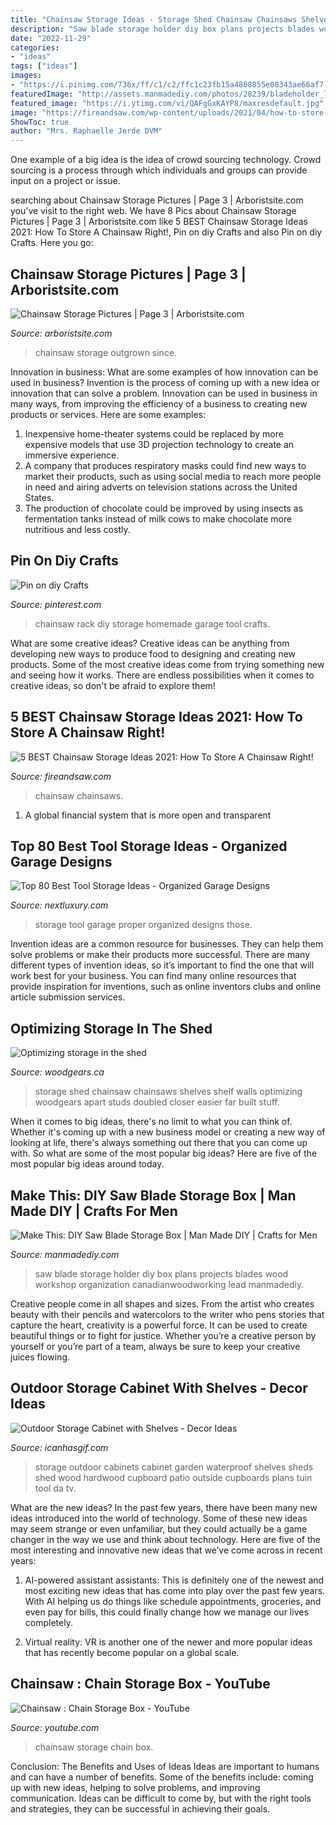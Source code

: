 ```yaml
---
title: "Chainsaw Storage Ideas - Storage Shed Chainsaw Chainsaws Shelves Shelf Walls Optimizing Woodgears Apart Studs Doubled Closer Easier Far Built Stuff"
description: "Saw blade storage holder diy box plans projects blades wood workshop organization canadianwoodworking lead manmadediy"
date: "2022-11-29"
categories:
- "ideas"
tags: ["ideas"]
images:
- "https://i.pinimg.com/736x/ff/c1/c2/ffc1c23fb15a4868855e08343ae66af7--chainsaw-rack.jpg"
featuredImage: "http://assets.manmadediy.com/photos/28239/bladeholder_lead_large.jpg?1457931425"
featured_image: "https://i.ytimg.com/vi/QAFgGxKAYP8/maxresdefault.jpg"
image: "https://fireandsaw.com/wp-content/uploads/2021/04/how-to-store-chainsaws-upright.jpg"
ShowToc: true
author: "Mrs. Raphaelle Jerde DVM"
---
```



One example of a big idea is the idea of crowd sourcing technology. Crowd sourcing is a process through which individuals and groups can provide input on a project or issue.

	

		
searching about Chainsaw Storage Pictures | Page 3 | Arboristsite.com you've visit to the right web. We have 8 Pics about Chainsaw Storage Pictures | Page 3 | Arboristsite.com like 5 BEST Chainsaw Storage Ideas 2021: How To Store A Chainsaw Right!, Pin on diy Crafts and also Pin on diy Crafts. Here you go:
		
    
## Chainsaw Storage Pictures | Page 3 | Arboristsite.com

<img loading=lazy src="http://img.photobucket.com/albums/v676/TyYota/Saws/04JAN08074.jpg" onerror="this.onerror=null;this.src='https://tse3.mm.bing.net/th?id=OIP.BXpGTm-qx3i1JNo30EXb6wHaJ4&amp;pid=15.1';" alt="Chainsaw Storage Pictures | Page 3 | Arboristsite.com">

_Source: arboristsite.com_

>chainsaw storage outgrown since. 

	

Innovation in business: What are some examples of how innovation can be used in business?
Invention is the process of coming up with a new idea or innovation that can solve a problem. Innovation can be used in business in many ways, from improving the efficiency of a business to creating new products or services. Here are some examples: 
1. Inexpensive home-theater systems could be replaced by more expensive models that use 3D projection technology to create an immersive experience. 
2. A company that produces respiratory masks could find new ways to market their products, such as using social media to reach more people in need and airing adverts on television stations across the United States. 
3. The production of chocolate could be improved by using insects as fermentation tanks instead of milk cows to make chocolate more nutritious and less costly. 

    
## Pin On Diy Crafts

<img loading=lazy src="https://i.pinimg.com/736x/ff/c1/c2/ffc1c23fb15a4868855e08343ae66af7--chainsaw-rack.jpg" onerror="this.onerror=null;this.src='https://tse4.mm.bing.net/th?id=OIP.fZzt_MahWnL0R8Qu7JWKjwHaJ4&amp;pid=15.1';" alt="Pin on diy Crafts">

_Source: pinterest.com_

>chainsaw rack diy storage homemade garage tool crafts. 

	

What are some creative ideas?
Creative ideas can be anything from developing new ways to produce food to designing and creating new products. Some of the most creative ideas come from trying something new and seeing how it works. There are endless possibilities when it comes to creative ideas, so don't be afraid to explore them!

    
## 5 BEST Chainsaw Storage Ideas 2021: How To Store A Chainsaw Right!

<img loading=lazy src="https://fireandsaw.com/wp-content/uploads/2021/04/how-to-store-chainsaws-upright.jpg" onerror="this.onerror=null;this.src='https://tse1.mm.bing.net/th?id=OIP.7HI2jd-EC1WlZeDh55y3aQHaJ4&amp;pid=15.1';" alt="5 BEST Chainsaw Storage Ideas 2021: How To Store A Chainsaw Right!">

_Source: fireandsaw.com_

>chainsaw chainsaws. 

	

1. A global financial system that is more open and transparent 

    
## Top 80 Best Tool Storage Ideas - Organized Garage Designs

<img loading=lazy src="http://nextluxury.com/wp-content/uploads/garage-tool-storage-ideas.jpg" onerror="this.onerror=null;this.src='https://tse1.mm.bing.net/th?id=OIP.GTMUiW_ll95CHXo7abheLgHaFQ&amp;pid=15.1';" alt="Top 80 Best Tool Storage Ideas - Organized Garage Designs">

_Source: nextluxury.com_

>storage tool garage proper organized designs those. 

	

Invention ideas are a common resource for businesses. They can help them solve problems or make their products more successful. There are many different types of invention ideas, so it’s important to find the one that will work best for your business. You can find many online resources that provide inspiration for inventions, such as online inventors clubs and online article submission services.

    
## Optimizing Storage In The Shed

<img loading=lazy src="https://woodgears.ca/shed/chainsaw_shelf-b.jpg" onerror="this.onerror=null;this.src='https://tse1.mm.bing.net/th?id=OIP.Sc4uI23o9BwHXbuGr2Fx4QHaGL&amp;pid=15.1';" alt="Optimizing storage in the shed">

_Source: woodgears.ca_

>storage shed chainsaw chainsaws shelves shelf walls optimizing woodgears apart studs doubled closer easier far built stuff. 

	

When it comes to big ideas, there's no limit to what you can think of. Whether it's coming up with a new business model or creating a new way of looking at life, there's always something out there that you can come up with. So what are some of the most popular big ideas? Here are five of the most popular big ideas around today.

    
## Make This: DIY Saw Blade Storage Box | Man Made DIY | Crafts For Men

<img loading=lazy src="http://assets.manmadediy.com/photos/28239/bladeholder_lead_large.jpg?1457931425" onerror="this.onerror=null;this.src='https://tse4.mm.bing.net/th?id=OIP.O9eY7Qib89RFMbUGT4wXlQHaEp&amp;pid=15.1';" alt="Make This: DIY Saw Blade Storage Box | Man Made DIY | Crafts for Men">

_Source: manmadediy.com_

>saw blade storage holder diy box plans projects blades wood workshop organization canadianwoodworking lead manmadediy. 

	

Creative people come in all shapes and sizes. From the artist who creates beauty with their pencils and watercolors to the writer who pens stories that capture the heart, creativity is a powerful force. It can be used to create beautiful things or to fight for justice. Whether you’re a creative person by yourself or you’re part of a team, always be sure to keep your creative juices flowing.

    
## Outdoor Storage Cabinet With Shelves - Decor Ideas

<img loading=lazy src="https://www.icanhasgif.com/wp-content/uploads/2016/05/Outdoor-Storage-Cabinet-with-Shelves.jpg" onerror="this.onerror=null;this.src='https://tse3.mm.bing.net/th?id=OIP.933sUM0BW18gNEB3Qa95SAHaGo&amp;pid=15.1';" alt="Outdoor Storage Cabinet with Shelves - Decor Ideas">

_Source: icanhasgif.com_

>storage outdoor cabinets cabinet garden waterproof shelves sheds shed wood hardwood cupboard patio outside cupboards plans tuin tool da tv. 

	

What are the new ideas?
In the past few years, there have been many new ideas introduced into the world of technology. Some of these new ideas may seem strange or even unfamiliar, but they could actually be a game changer in the way we use and think about technology. Here are five of the most interesting and innovative new ideas that we’ve come across in recent years:
1. AI-powered assistant assistants: This is definitely one of the newest and most exciting new ideas that has come into play over the past few years. With AI helping us do things like schedule appointments, groceries, and even pay for bills, this could finally change how we manage our lives completely.

2. Virtual reality: VR is another one of the newer and more popular ideas that has recently become popular on a global scale.

    
## Chainsaw : Chain Storage Box - YouTube

<img loading=lazy src="https://i.ytimg.com/vi/QAFgGxKAYP8/maxresdefault.jpg" onerror="this.onerror=null;this.src='https://tse3.mm.bing.net/th?id=OIP.xLqHjiM9tccxXJoBnGc48gHaEK&amp;pid=15.1';" alt="Chainsaw : Chain Storage Box - YouTube">

_Source: youtube.com_

>chainsaw storage chain box. 

	

Conclusion: The Benefits and Uses of Ideas
Ideas are important to humans and can have a number of benefits. Some of the benefits include: coming up with new ideas, helping to solve problems, and improving communication. Ideas can be difficult to come by, but with the right tools and strategies, they can be successful in achieving their goals.


